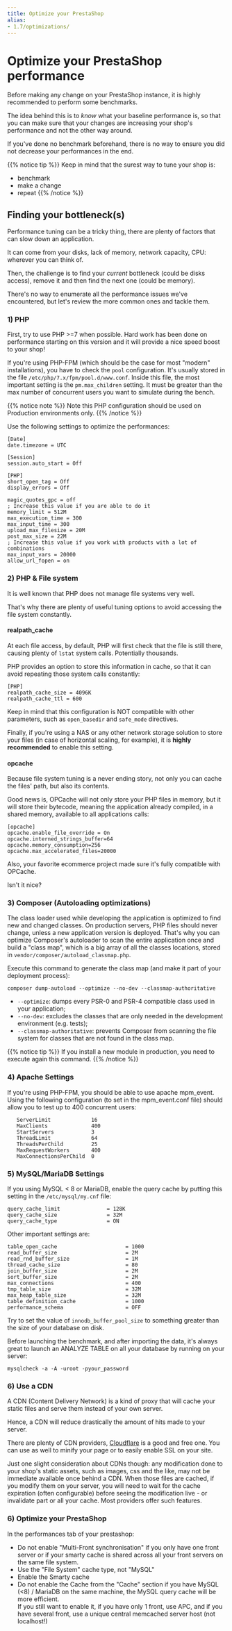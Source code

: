 ```yaml
---
title: Optimize your PrestaShop
alias:
- 1.7/optimizations/
---
```


# Optimize your PrestaShop performance

Before making any change on your PrestaShop instance, it is highly recommended to perform some benchmarks.

The idea behind this is to _know_ what your baseline performance is, so that you can make sure that your changes are increasing your shop's performance and not the other way around.

If you've done no benchmark beforehand, there is no way to ensure you did not decrease your performances in the end.

{{% notice tip %}}
Keep in mind that the surest way to tune your shop is:

- benchmark
- make a change
- repeat
{{% /notice %}}

## Finding your bottleneck(s)

Performance tuning can be a tricky thing, there are plenty of factors that can slow down an application.

It can come from your disks, lack of memory, network capacity, CPU: wherever you can think of.

Then, the challenge is to find your _current_ bottleneck (could be disks access), remove it and then find the next one (could be memory).

There's no way to enumerate all the performance issues we've encountered, but let's review the more common ones and tackle them.

### 1) PHP

First, try to use PHP >=7 when possible. Hard work has been done on performance starting on this version and it will provide a nice speed boost to your shop!

If you're using PHP-FPM (which should be the case for most "modern" installations), you have to check the `pool`
configuration.
It's usually stored in the file ```/etc/php/7.x/fpm/pool.d/www.conf```.
Inside this file, the most important setting is the ```pm.max_children``` setting. It must be greater than the max number
of concurrent users you want to simulate during the bench.

{{% notice note %}}
Note this PHP configuration should be used on Production environments only.
{{% /notice %}}

Use the following settings to optimize the performances:
```text
[Date]
date.timezone = UTC

[Session]
session.auto_start = Off

[PHP]
short_open_tag = Off
display_errors = Off

magic_quotes_gpc = off
; Increase this value if you are able to do it
memory_limit = 512M
max_execution_time = 300
max_input_time = 300
upload_max_filesize = 20M
post_max_size = 22M
; Increase this value if you work with products with a lot of combinations
max_input_vars = 20000
allow_url_fopen = on
```
### 2) PHP & File system

It is well known that PHP does not manage file systems very well.

That's why there are plenty of useful tuning options to avoid accessing the file system constantly.

#### realpath_cache

At each file access, by default, PHP will first check that the file is still there, causing plenty of `lstat` system calls. Potentially thousands.

PHP provides an option to store this information in cache, so that it can avoid repeating those system calls constantly:

```
[PHP]
realpath_cache_size = 4096K
realpath_cache_ttl = 600
```

Keep in mind that this configuration is NOT compatible with other parameters, such as `open_basedir` and `safe_mode` directives.

Finally, if you're using a NAS or any other network storage solution to store your files (in case of horizontal scaling, for example), it is **highly recommended** to enable this setting.

#### opcache

Because file system tuning is a never ending story, not only you can cache the files' path, but also its contents.

Good news is, OPCache will not only store your PHP files in memory, but it will store their bytecode, meaning the application already compiled, in a shared memory, available to all applications calls:

```
[opcache]
opcache.enable_file_override = On
opcache.interned_strings_buffer=64
opcache.memory_consumption=256
opcache.max_accelerated_files=20000
```

Also, your favorite ecommerce project made sure it's fully compatible with OPCache.

Isn't it nice?

### 3) Composer (Autoloading optimizations)

The class loader used while developing the application is optimized to find new and changed classes. On production servers, PHP files should never change, unless a new application version is deployed. That's why you can optimize Composer's autoloader to scan the entire application once and build a "class map", which is a big array of all the classes locations, stored in `vendor/composer/autoload_classmap.php`.

Execute this command to generate the class map (and make it part of your deployment process):

```text
composer dump-autoload --optimize --no-dev --classmap-authoritative
```

* `--optimize`: dumps every PSR-0 and PSR-4 compatible class used in your application;
* `--no-dev`: excludes the classes that are only needed in the development environment (e.g. tests);
* `--classmap-authoritative`: prevents Composer from scanning the file system for classes that are not found in the class map.

{{% notice tip %}}
If you install a new module in production, you need to execute again this command.
{{% /notice %}}

### 4) Apache Settings

If you're using PHP-FPM, you should be able to use apache mpm_event. Using the following configuration (to set in the mpm_event.conf file) should allow you to test up to 400 concurrent users:

```
   ServerLimit             16
   MaxClients              400
   StartServers            3
   ThreadLimit             64
   ThreadsPerChild         25
   MaxRequestWorkers       400
   MaxConnectionsPerChild  0
```

### 5) MySQL/MariaDB Settings

If you using MySQL < 8 or MariaDB, enable the query cache by putting this setting in the ```/etc/mysql/my.cnf``` file:

```
query_cache_limit               = 128K
query_cache_size                = 32M
query_cache_type                = ON
```

Other important settings are:

```
table_open_cache                      = 1000
read_buffer_size                      = 2M
read_rnd_buffer_size                  = 1M
thread_cache_size                     = 80
join_buffer_size                      = 2M
sort_buffer_size                      = 2M
max_connections                       = 400
tmp_table_size                        = 32M
max_heap_table_size                   = 32M
table_definition_cache                = 1000
performance_schema                    = OFF
```

Try to set the value of ```innodb_buffer_pool_size``` to something greater than the size of your database on disk.

Before launching the benchmark, and after importing the data, it's always great to launch an ANALYZE TABLE on all your
database by running on your server:

```
mysqlcheck -a -A -uroot -pyour_password
```

### 6) Use a CDN

A CDN (Content Delivery Network) is a kind of proxy that will cache your static files and serve them instead of your own server.

Hence, a CDN will reduce drastically the amount of hits made to your server.

There are plenty of CDN providers, [Cloudflare](https://www.cloudflare.com) is a good and free one. You can use as well to minify your page or to easily enable SSL on your site.

Just one slight consideration about CDNs though: any modification done to your shop's static assets, such as images, css and the like, may not be immediate available once behind a CDN. When those files are cached, if you modify them on your server, you will need to wait for the cache expiration (often configurable) before seeing the modification live - or invalidate part or all your cache. Most providers offer such features.

### 6) Optimize your PrestaShop

In the performances tab of your prestashop:

- Do not enable "Multi-Front synchronisation" if you only have one front server or if your smarty cache is shared 
across all your front servers on the same file system.
- Use the "File System" cache type, not "MySQL"
- Enable the Smarty cache
- Do not enable the Cache from the "Cache" section if you have MySQL (<8) / MariaDB on the same machine, 
  the MySQL query cache will be more efficient. <br />
  If you still want to enable it, if you have only 1 front, use APC, and if you have several front, use a unique
  central memcached server host (not localhost!)
